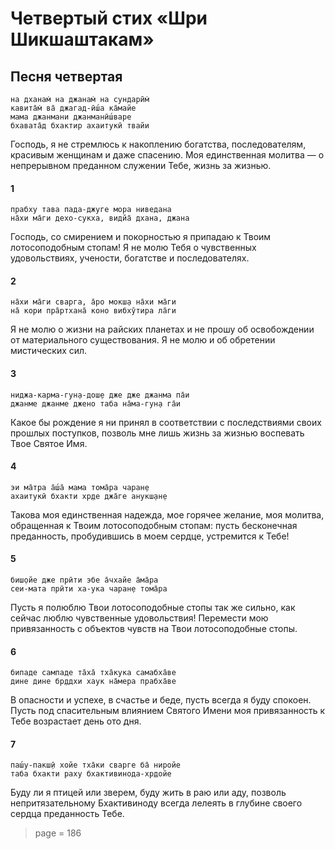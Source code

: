 # Четвертый стих «Шри Шикшаштакам»

## Песня четвертая

    на дханам̇ на джанам̇ на сундарӣм̇
    кавита̄м̇ ва̄ джагад-ӣш́а ка̄майе
    мама джанмани джанманӣш́варе
    бхавата̄д бхактир ахаитукӣ твайи

Господь, я не стремлюсь к накоплению богатства, последователям, красивым женщинам и даже спасению. Моя единственная молитва — о непрерывном преданном служении Тебе, жизнь за жизнью.

#### 1

    прабху тава пада-джуге мора ниведана
    на̄хи ма̄ги дехо-сукха, видйа̄ дхана, джана

Господь, со смирением и покорностью я припадаю к Твоим лотосоподобным стопам! Я не молю Тебя о чувственных удовольствиях, учености, богатстве и последователях.

#### 2

    на̄хи ма̄ги сварга, а̄ро мокш̣а на̄хи ма̄ги
    на̄ кори пра̄ртхана̄ коно вибхӯтира ла̄ги

Я не молю о жизни на райских планетах и не прошу об освобождении от материального существования. Я не молю и об обретении мистических сил.

#### 3

    ниджа-карма-гун̣а-дош̣е дже дже джанма па̄и
    джанме джанме джено таба на̄ма-гун̣а га̄и

Какое бы рождение я ни принял в соответствии с последствиями своих прошлых поступков, позволь мне лишь жизнь за жизнью воспевать Твое Святое Имя.

#### 4

    эи ма̄тра а̄ш́а̄ мама тома̄ра чаран̣е
    ахаитукӣ бхакти хр̣де джа̄ге анукш̣ан̣е

Такова моя единственная надежда, мое горячее желание, моя молитва, обращенная к Твоим лотосоподобным стопам: пусть бесконечная преданность, пробудившись в моем сердце, устремится к Тебе!

#### 5

    биш̣ойе дже прӣти эбе а̄чхайе а̄ма̄ра
    сеи-мата прӣти ха-ука чаран̣е тома̄ра

Пусть я полюблю Твои лотосоподобные стопы так же сильно, как сейчас люблю чувственные удовольствия! Перемести мою привязанность с объектов чувств на Твои лотосоподобные стопы.

#### 6

    бипаде сампаде та̄ха̄ тха̄кука самабха̄ве
    дине дине бр̣ддхи хаук на̄мера прабха̄ве

В опасности и успехе, в счастье и беде, пусть всегда я буду спокоен. Пусть под спасительным влиянием Святого Имени моя привязанность к Тебе возрастает день ото дня.

#### 7

    паш́у-пакш̣ӣ хойе тха̄ки сварге ба̄ ниройе
    таба бхакти раху бхактивинода-хр̣дойе

Буду ли я птицей или зверем, буду жить в раю или аду, позволь непритязательному Бхактивиноду всегда лелеять в глубине своего сердца преданность Тебе.


> page = 186